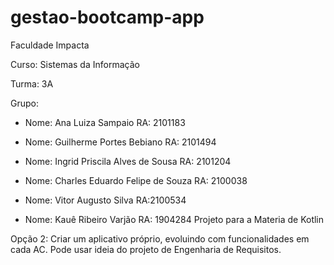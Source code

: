 # gestao-bootcamp-app

Faculdade Impacta 

Curso: Sistemas da Informação

Turma: 3A

Grupo: 
- Nome: Ana Luiza Sampaio RA: 2101183

- Nome: Guilherme Portes Bebiano 
RA: 2101494

- Nome: Ingrid Priscila Alves de Sousa
RA: 2101204

- Nome: Charles Eduardo Felipe de Souza
RA:  2100038

- Nome: Vitor Augusto Silva
RA:2100534 

- Nome: Kauê Ribeiro Varjão
RA: 1904284
Projeto para a Materia de Kotlin 


Opção 2: 
Criar um aplicativo próprio, evoluindo com funcionalidades em cada AC.
Pode usar ideia do projeto de Engenharia de Requisitos.
